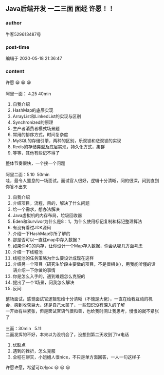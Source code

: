 ## Java后端开发 一二三面 面经 许愿！！
### author 
牛客529613487号
### post-time 

编辑于  2020-05-18 21:36:47
### content 
<div class="post-topic-des nc-post-content">
 <div>
  许愿
  <span>
   😀
  </span>
  <span>
   😀
  </span>
  <span>
   😀
  </span>
 </div>
 <div>
  <span>
   <br/>
  </span>
 </div>
 <div>
  <span>
   阿里一面： 4.25 40min
  </span>
 </div>
 <div>
  <ol>
   <li>
    <span>
     自我介绍
    </span>
   </li>
   <li>
    <span>
     HashMap的底层实现
    </span>
   </li>
   <li>
    <span>
     ArrayList和LinkedList的实现与区别
    </span>
   </li>
   <li>
    <span>
     Synchronized的原理
    </span>
   </li>
   <li>
    <span>
     生产者消费者模式场景题
    </span>
   </li>
   <li>
    常用的排序方式，时间复杂度
   </li>
   <li>
    <span>
     MySQL的存储引擎，两种的区别，乐观锁和悲观锁的实现
    </span>
   </li>
   <li>
    <span>
     Redis的存储类型及底层实现，持久化方式，集群
    </span>
   </li>
   <li>
    <span>
     等等，其他有些记不得了
    </span>
   </li>
  </ol>
  <div>
   整体节奏很快，一个接一个问题
  </div>
 </div>
 <div>
  <br/>
 </div>
 <div>
  阿里二面：5.10  50min
 </div>
 <div>
  哇，最令人窒息的一场面试。面试官人很好，逻辑十分清晰，问的很深，问到直到你答不出来
 </div>
 <div>
  <ol>
   <li>
    自我介绍
   </li>
   <li>
    介绍项目，流程，目的，解决了什么问题
   </li>
   <li>
    给一个需求，想办法解决
   </li>
   <li>
    Java虚拟机的内存布局，垃圾回收器
   </li>
   <li>
    Eden和Survivor为什么是8：1，为什么使用标记复制和标记整理算法
   </li>
   <li>
    有没有看过JDK源码
   </li>
   <li>
    介绍一下HashMap你所了解的
   </li>
   <li>
    那是否可以一直往map中存入数据？
   </li>
   <li>
    如果你4G的内存，让你设计一个Map存入数据，你会从哪几方面考虑
   </li>
   <li>
    介绍一下线程池
   </li>
   <li>
    线程池的任务策略为什么要设计成现在这样
   </li>
   <li>
    介绍另一个项目（研究生阶段主要做的项目，不是很相关），用我能听懂的话语介绍一下你做的事情
   </li>
   <li>
    你是怎么入手的，遇到难题怎么克服的
   </li>
   <li>
    提出了一个1场景，问我怎么解决
   </li>
   <li>
    反问
   </li>
  </ol>
  <div>
   整场面试，感觉面试官逻辑思维十分清晰（不愧是大佬），一直在给我互动的机会，感到收获巨大，还是自己太菜了，一些知识没有深入的了解
  </div>
 </div>
 <div>
  一开始有些紧张，但是面试官语气很和善，也给我时间让我思考，慢慢的就不紧张了
 </div>
 <div>
  <br/>
 </div>
 <div>
  三面：30min   5.11
 </div>
 <div>
  二面发挥的不好，本来以为没机会了，没想到第二天收到了hr电话
 </div>
 <div>
  <ol>
   <li>
    优缺点
   </li>
   <li>
    遇到的挫折，怎么克服
   </li>
   <li>
    全程在聊天，小姐姐人很nice，不只是单方面回答，一人一句这样子
   </li>
  </ol>
  <div>
   许愿许愿，希望可以有oc
   <span>
    😃
   </span>
   <span>
    😃
   </span>
   <span>
    😃
   </span>
  </div>
 </div>
</div>
